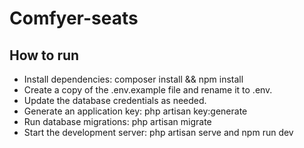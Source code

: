 # Comfyer-seats

## How to run
- Install dependencies: composer install && npm install
- Create a copy of the .env.example file and rename it to .env. 
- Update the database credentials as needed.
- Generate an application key: php artisan key:generate
- Run database migrations: php artisan migrate
- Start the development server: php artisan serve and npm run dev